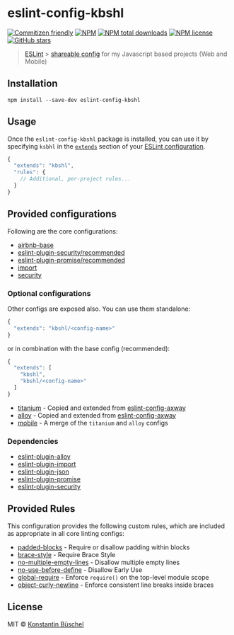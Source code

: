 # eslint-config-kbshl

[![Commitizen friendly](https://img.shields.io/badge/commitizen-friendly-brightgreen.svg)](http://commitizen.github.io/cz-cli/)
[![NPM](https://img.shields.io/npm/v/eslint-config-kbshl.svg)](https://www.npmjs.com/package/eslint-config-kbshl)
[![NPM total downloads](https://img.shields.io/npm/dt/eslint-config-kbshl.svg)](https://www.npmjs.com/package/eslint-config-kbshl)
[![NPM license](https://img.shields.io/npm/l/eslint-config-kbshl.svg)](https://www.npmjs.com/package/eslint-config-kbshl)
[![GitHub stars](https://img.shields.io/github/stars/kbshl/eslint-config-kbshl.svg)](https://github.com/kbshl/eslint-config-kbshl/stargazers/)

> [ESLint](https://eslint.org) >
> [shareable config](https://eslint.org/docs/developer-guide/shareable-configs.html)
> for my Javascript based projects (Web and Mobile)

## Installation

```shell
npm install --save-dev eslint-config-kbshl
```

## Usage

Once the `eslint-config-kbshl` package is installed, you can use it by
specifying `ksbhl` in the
[`extends`](http://eslint.org/docs/user-guide/configuring#extending-configuration-files)
section of your
[ESLint configuration](http://eslint.org/docs/user-guide/configuring).

```js
{
  "extends": "kbshl",
  "rules": {
    // Additional, per-project rules...
  }
}
```

## Provided configurations

Following are the core configurations:

- [airbnb-base](https://www.npmjs.com/package/eslint-config-airbnb-base)
- [eslint-plugin-security/recommended](https://www.npmjs.com/package/eslint-plugin-security)
- [eslint-plugin-promise/recommended](https://www.npmjs.com/package/eslint-plugin-promise)
- [import](./import/index.js)
- [security](./security/index.js)

### Optional configurations

Other configs are exposed also. You can use them standalone:

```js
{
  "extends": "kbshl/<config-name>"
}
```

or in combination with the base config (recommended):

```js
{
  "extends": [
    "kbshl",
    "kbshl/<config-name>"
  ]
}
```

- [titanium](./mobile/titanium.js) - Copied and extended from
  [eslint-config-axway](https://github.com/appcelerator/eslint-config-axway/blob/master/env-titanium.js)
- [alloy](./mobile/alloy.js) - Copied and extended from
  [eslint-config-axway](https://github.com/appcelerator/eslint-config-axway/blob/master/env-alloy.js)
- [mobile](./mobile/index.js) - A merge of the `titanium` and `alloy` configs

### Dependencies

- [eslint-plugin-alloy](https://www.npmjs.com/package/eslint-plugin-alloy)
- [eslint-plugin-import](https://www.npmjs.com/package/eslint-plugin-import)
- [eslint-plugin-json](https://www.npmjs.com/package/eslint-plugin-json)
- [eslint-plugin-promise](https://www.npmjs.com/package/eslint-plugin-promise)
- [eslint-plugin-security](https://www.npmjs.com/package/eslint-plugin-security)

## Provided Rules

This configuration provides the following custom rules, which are included as
appropriate in all core linting configs:

- [padded-blocks](https://eslint.org/docs/rules/padded-blocks) - Require or
  disallow padding within blocks
- [brace-style](https://eslint.org/docs/rules/brace-style) - Require Brace Style
- [no-multiple-empty-lines](https://eslint.org/docs/rules/no-multiple-empty-lines) -
  Disallow multiple empty lines
- [no-use-before-define](https://eslint.org/docs/rules/no-use-before-define) -
  Disallow Early Use
- [global-require](https://eslint.org/docs/rules/global-require) - Enforce
  `require()` on the top-level module scope
- [object-curly-newline](https://eslint.org/docs/rules/object-curly-newline) -
  Enforce consistent line breaks inside braces

## License

MIT © [Konstantin Büschel](https://github.com/kbshl)
